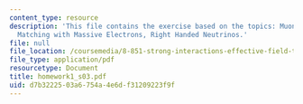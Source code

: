 ```yaml
---
content_type: resource
description: 'This file contains the exercise based on the topics: Muon Decay Rate,
  Matching with Massive Electrons, Right Handed Neutrinos.'
file: null
file_location: /coursemedia/8-851-strong-interactions-effective-field-theories-of-qcd-spring-2006/d7b3222503a6754a4e6df31209223f9f_homework1_s03.pdf
file_type: application/pdf
resourcetype: Document
title: homework1_s03.pdf
uid: d7b32225-03a6-754a-4e6d-f31209223f9f
---
```

